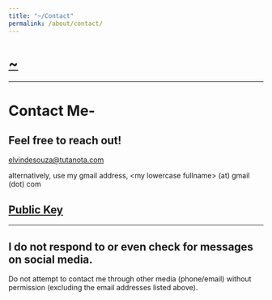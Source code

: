 ```yaml
---
title: "~/Contact"
permalink: /about/contact/
---
```


# [~](../README.md)

---

# Contact Me-

## Feel free to reach out!

[elvindesouza@tutanota.com](mailto:elvindesouza@tutanota.com)

alternatively, use my gmail address, \<my lowercase fullname\> (at) gmail (dot) com

## [Public Key](https://github.com/elvindsouza/elvindsouza/blob/master/public-key.gpg)

---

## I do not respond to or even check for messages on social media.

Do not attempt to contact me through other media (phone/email) without permission (excluding the email addresses listed above).
